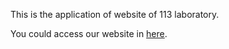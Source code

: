 This is the application of website of 113 laboratory.

You could access our website in [here](113lab.top).
